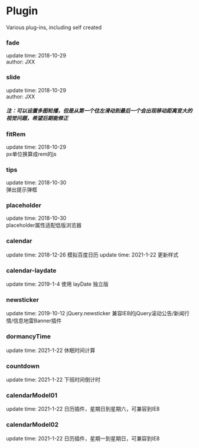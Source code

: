 # Plugin
Various plug-ins, including self created

### fade
update time: 2018-10-29  
author: JXX  

### slide
update time: 2018-10-29  
author: JXX  
##### 注：可以设置多图轮播，但是从第一个往左滑动到最后一个会出现移动距离变大的视觉问题，希望后期能修正

### fitRem
update time: 2018-10-29  
px单位换算成rem的js   

### tips 
update time: 2018-10-30  
弹出提示弹框  

### placeholder  
update time: 2018-10-30   
placeholder属性适配低版浏览器

### calendar
update time: 2018-12-26
模拟百度日历
update time: 2021-1-22
更新样式

### calendar-laydate
update time: 2019-1-4
使用 layDate 独立版

### newsticker
update time: 2019-10-12
jQuery.newsticker 兼容IE8的jQuery滚动公告/新闻行情/信息地雷Banner插件

### dormancyTime
update time: 2021-1-22
休眠时间计算

### countdown
update time: 2021-1-22
下班时间倒计时

### calendarModel01
update time: 2021-1-22
日历插件，星期日到星期六，可兼容到IE8

### calendarModel02
update time: 2021-1-22
日历插件，星期一到星期日，可兼容到IE8
